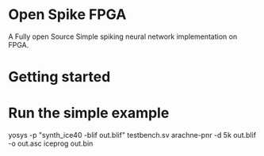 # Open Spike FPGA

A Fully open Source Simple spiking neural network implementation on FPGA.

# Getting started

# Run the simple example
yosys -p "synth_ice40 -blif out.blif" testbench.sv
arachne-pnr -d 5k out.blif -o out.asc
iceprog out.bin
